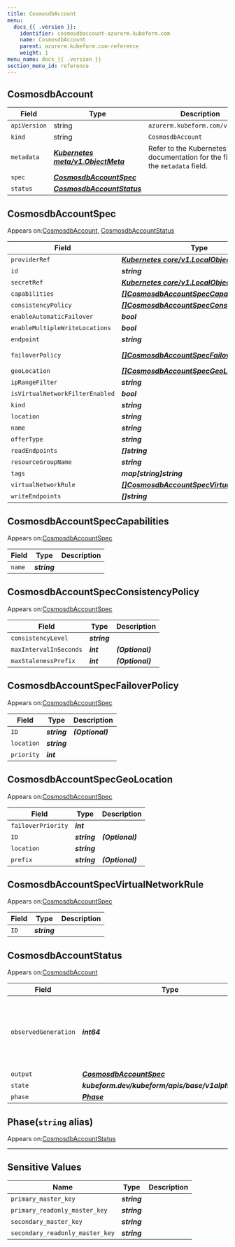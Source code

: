 ```yaml
---
title: CosmosdbAccount
menu:
  docs_{{ .version }}:
    identifier: cosmosdbaccount-azurerm.kubeform.com
    name: CosmosdbAccount
    parent: azurerm.kubeform.com-reference
    weight: 1
menu_name: docs_{{ .version }}
section_menu_id: reference
---
```


## CosmosdbAccount
| Field | Type | Description |
| ------ | ----- | ----------- |
| `apiVersion` | string | `azurerm.kubeform.com/v1alpha1` |
|    `kind` | string | `CosmosdbAccount` |
| `metadata` | ***[Kubernetes meta/v1.ObjectMeta](https://kubernetes.io/docs/reference/generated/kubernetes-api/v1.13/#objectmeta-v1-meta)***|Refer to the Kubernetes API documentation for the fields of the `metadata` field.|
| `spec` | ***[CosmosdbAccountSpec](#cosmosdbaccountspec)***||
| `status` | ***[CosmosdbAccountStatus](#cosmosdbaccountstatus)***||
## CosmosdbAccountSpec

Appears on:[CosmosdbAccount](#cosmosdbaccount), [CosmosdbAccountStatus](#cosmosdbaccountstatus)

| Field | Type | Description |
| ------ | ----- | ----------- |
| `providerRef` | ***[Kubernetes core/v1.LocalObjectReference](https://kubernetes.io/docs/reference/generated/kubernetes-api/v1.13/#localobjectreference-v1-core)***||
| `id` | ***string***||
| `secretRef` | ***[Kubernetes core/v1.LocalObjectReference](https://kubernetes.io/docs/reference/generated/kubernetes-api/v1.13/#localobjectreference-v1-core)***||
| `capabilities` | ***[[]CosmosdbAccountSpecCapabilities](#cosmosdbaccountspeccapabilities)***| ***(Optional)*** |
| `consistencyPolicy` | ***[[]CosmosdbAccountSpecConsistencyPolicy](#cosmosdbaccountspecconsistencypolicy)***| ***(Optional)*** |
| `enableAutomaticFailover` | ***bool***| ***(Optional)*** |
| `enableMultipleWriteLocations` | ***bool***| ***(Optional)*** |
| `endpoint` | ***string***| ***(Optional)*** |
| `failoverPolicy` | ***[[]CosmosdbAccountSpecFailoverPolicy](#cosmosdbaccountspecfailoverpolicy)***| ***(Optional)*** Deprecated|
| `geoLocation` | ***[[]CosmosdbAccountSpecGeoLocation](#cosmosdbaccountspecgeolocation)***| ***(Optional)*** |
| `ipRangeFilter` | ***string***| ***(Optional)*** |
| `isVirtualNetworkFilterEnabled` | ***bool***| ***(Optional)*** |
| `kind` | ***string***| ***(Optional)*** |
| `location` | ***string***||
| `name` | ***string***||
| `offerType` | ***string***||
| `readEndpoints` | ***[]string***| ***(Optional)*** |
| `resourceGroupName` | ***string***||
| `tags` | ***map[string]string***| ***(Optional)*** |
| `virtualNetworkRule` | ***[[]CosmosdbAccountSpecVirtualNetworkRule](#cosmosdbaccountspecvirtualnetworkrule)***| ***(Optional)*** |
| `writeEndpoints` | ***[]string***| ***(Optional)*** |
## CosmosdbAccountSpecCapabilities

Appears on:[CosmosdbAccountSpec](#cosmosdbaccountspec)

| Field | Type | Description |
| ------ | ----- | ----------- |
| `name` | ***string***||
## CosmosdbAccountSpecConsistencyPolicy

Appears on:[CosmosdbAccountSpec](#cosmosdbaccountspec)

| Field | Type | Description |
| ------ | ----- | ----------- |
| `consistencyLevel` | ***string***||
| `maxIntervalInSeconds` | ***int***| ***(Optional)*** |
| `maxStalenessPrefix` | ***int***| ***(Optional)*** |
## CosmosdbAccountSpecFailoverPolicy

Appears on:[CosmosdbAccountSpec](#cosmosdbaccountspec)

| Field | Type | Description |
| ------ | ----- | ----------- |
| `ID` | ***string***| ***(Optional)*** |
| `location` | ***string***||
| `priority` | ***int***||
## CosmosdbAccountSpecGeoLocation

Appears on:[CosmosdbAccountSpec](#cosmosdbaccountspec)

| Field | Type | Description |
| ------ | ----- | ----------- |
| `failoverPriority` | ***int***||
| `ID` | ***string***| ***(Optional)*** |
| `location` | ***string***||
| `prefix` | ***string***| ***(Optional)*** |
## CosmosdbAccountSpecVirtualNetworkRule

Appears on:[CosmosdbAccountSpec](#cosmosdbaccountspec)

| Field | Type | Description |
| ------ | ----- | ----------- |
| `ID` | ***string***||
## CosmosdbAccountStatus

Appears on:[CosmosdbAccount](#cosmosdbaccount)

| Field | Type | Description |
| ------ | ----- | ----------- |
| `observedGeneration` | ***int64***| ***(Optional)*** Resource generation, which is updated on mutation by the API Server.|
| `output` | ***[CosmosdbAccountSpec](#cosmosdbaccountspec)***| ***(Optional)*** |
| `state` | ***kubeform.dev/kubeform/apis/base/v1alpha1.State***| ***(Optional)*** |
| `phase` | ***[Phase](#phase)***| ***(Optional)*** |
## Phase(`string` alias)

Appears on:[CosmosdbAccountStatus](#cosmosdbaccountstatus)

---
## Sensitive Values
| Name | Type | Description |
|------|------|-------------|
| `primary_master_key` | ***string*** ||
| `primary_readonly_master_key` | ***string*** ||
| `secondary_master_key` | ***string*** ||
| `secondary_readonly_master_key` | ***string*** ||
